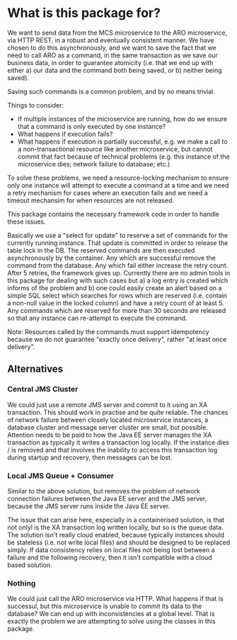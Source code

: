 # What is this package for?

We want to send data from the MCS microservice to the ARO microservice, via HTTP REST, in a robust and eventually consistent manner.
We have chosen to do this asynchronously, and we want to save the fact that we need to call ARO as a command, in the same transaction as we save our business data, in order to guarantee atomicity (i.e. that we end up with either a) our data and the command both being saved, or b) neither being saved).

Saving such commands is a common problem, and by no means trivial.

Things to consider:

- If multiple instances of the microservice are running, how do we ensure that a command is only executed by one instance?
- What happens if execution fails?
- What happens if execution is partially successful, e.g. we make a call to a non-transactional resource like another microservice, but cannot commit that fact because of technical problems (e.g. this instance of the microservice dies; network failure to database; etc.)

To solve these problems, we need a resource-locking mechanism to ensure only one instance will attempt to execute a command at a time and we need a retry mechanism for cases where an execution fails and we need a timeout mechansim for when resources are not released.

This package contains the necessary framework code in order to handle these issues.

Basically we use a "select for update" to reserve a set of commands for the currently running instance.
That update is committed in order to release the table lock in the DB.
The reserved commands are then executed asynchronously by the container.
Any which are successful remove the command from the database.
Any which fail either increase the retry count.
After 5 retries, the framework gives up.
Currently there are no admin tools in this package for dealing with such cases but a) a log entry is created which informs of the problem and b) one could easily create an alert based on a simple SQL select which searches for rows which are reserved (i.e. contain a non-null value in the locked column) and have a retry count of at least 5.
Any commands which are reserved for more than 30 seconds are released so that any instance can re-attempt to execute the command.

Note: Resources called by the commands must support idempotency because we do not guarantee "exactly once delivery", rather "at least once delivery".

## Alternatives

### Central JMS Cluster

We could just use a remote JMS server and commit to it using an XA transaction.
This should work in practise and be quite reliable.
The chances of network failure between closely located microservice instances, a database cluster and message server cluster are small, but possible.
Attention needs to be paid to how the Java EE server manages the XA transaction as typically it writes a transaction log locally. If the instance dies / is removed and that involves the inability to access this transaction log during startup and recovery, then messages can be lost.


### Local JMS Queue + Consumer

Similar to the above solution, but removes the problem of network connection failures between the Java EE server and the JMS server, because the JMS server runs inside the Java EE server.

The issue that can arise here, especially in a containerised solution, is that not onlyl is the XA transaction log written locally, but so is the queue data.
The solution isn't really cloud enabled, because typically instances should be stateless (i.e. not write local files) and should be designed to be replaced simply.
If data consistency relies on local files not being lost between a failure and the following recovery, then it isn't compatible with a cloud based solution.

### Nothing

We could just call the ARO microservice via HTTP. What happens if that is successul, but this microservice is unable to commit its data to the database?
We can end up with inconsistencies at a global level.
That is exactly the problem we are attempting to solve using the classes in this package.